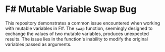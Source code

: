 # F# Mutable Variable Swap Bug

This repository demonstrates a common issue encountered when working with mutable variables in F#. The `swap` function, seemingly designed to exchange the values of two mutable variables, produces unexpected results. The issue lies in the function's inability to modify the original variables passed as arguments.